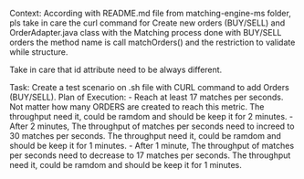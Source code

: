 Context: According with README.md file from matching-engine-ms folder, pls take in care the curl command for Create new orders (BUY/SELL) and OrderAdapter.java class with the Matching process done with BUY/SELL orders the method name is call matchOrders() and the restriction to validate while structure.

Take in care that id attribute need to be always different.

Task: Create a test scenario on .sh file with CURL command to add Orders (BUY/SELL).
Plan of Execution: 
    - Reach at least 17 matches per seconds. Not matter how many ORDERS are created to reach this metric. The throughput need it, could be ramdom and should be keep it for 2 minutes.
    - After 2 minutes, The throughput of matches per seconds need to increed to 30 matches per seconds. The throughput need it, could be ramdom and should be keep it for 1 minutes.
    - After 1 minute, The throughput of matches per seconds need to decrease to 17 matches per seconds. The throughput need it, could be ramdom and should be keep it for 1 minutes.